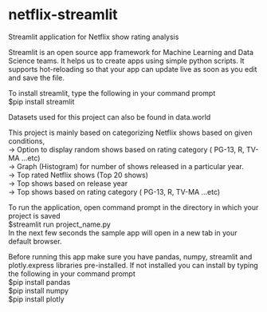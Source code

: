 # netflix-streamlit
Streamlit application for Netflix show rating analysis

Streamlit is an open source app framework for Machine Learning and Data Science teams. It helps us to create apps using simple python scripts. 
It supports hot-reloading so that your app can update live as soon as you edit and save the file.
 
To install streamlit, type the following in your command prompt <br/>
 $pip install streamlit <br/>
 
Datasets used for this project can also be found in data.world<br/>

This project is mainly based on categorizing Netflix shows based on given conditions, <br/>
-> Option to display random shows based on rating category ( PG-13, R, TV-MA ...etc) <br/>
-> Graph (Histogram) for number of shows released in a particular year. <br/>
-> Top rated Netflix shows (Top 20 shows) <br/>
-> Top shows based on release year <br/>
-> Top shows based on rating category ( PG-13, R, TV-MA ...etc) <br/>

To run the application, open command prompt in the directory in which your project is saved <br/>
 $streamlit run project_name.py <br/>
In the next few seconds the sample app will open in a new tab in your default browser. <br/>

Before running this app make sure you have pandas, numpy, streamlit and plotly.express libraries pre-installed. 
If not installed you can install by typing the following in your command prompt <br/>
 $pip install pandas <br/>
 $pip install numpy <br/>
 $pip install plotly
